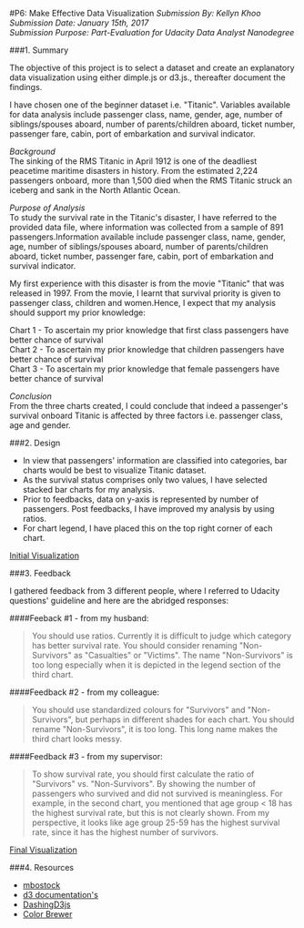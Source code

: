 #P6: Make Effective Data Visualization
*Submission By: Kellyn Khoo*  
*Submission Date: January 15th, 2017*  
*Submission Purpose: Part-Evaluation for Udacity Data Analyst Nanodegree*  

###1. Summary 

The objective of this project is to select a dataset and create an explanatory data visualization using either dimple.js or d3.js., thereafter document the findings.  

I have chosen one of the beginner dataset i.e. "Titanic". Variables available for data analysis include passenger class, name, gender, age, number of siblings/spouses aboard, number of parents/children aboard, ticket number, passenger fare, cabin, port of embarkation and survival indicator.  

*Background*  
The sinking of the RMS Titanic in April 1912 is one of the deadliest peacetime maritime disasters in history. From the estimated 2,224 passengers onboard, more than 1,500 died when the RMS Titanic struck an iceberg and sank in the North Atlantic Ocean.  

*Purpose of Analysis*  
To study the survival rate in the Titanic's disaster, I have referred to the provided data file, where information was collected from a sample of 891 passengers.Information available include passenger class, name, gender, age, number of siblings/spouses aboard, number of parents/children aboard, ticket number, passenger fare, cabin, port of embarkation and survival indicator.  

My first experience with this disaster is from the movie "Titanic" that was released in 1997. From the movie, I learnt that survival priority is given to passenger class, children and women.Hence, I expect that my analysis should support my prior knowledge:  

Chart 1 - To ascertain my prior knowledge that first class passengers have better chance of survival  
Chart 2 - To ascertain my prior knowledge that children passengers have better chance of survival  
Chart 3 - To ascertain my prior knowledge that female passengers have better chance of survival  

*Conclusion*  
From the three charts created, I could conclude that indeed a passenger's survival onboard Titanic is affected by three factors i.e. passenger class, age and gender.

###2. Design  

* In view that passengers' information are classified into categories, bar charts would be best to visualize Titanic dataset.  
* As the survival status comprises only two values, I have selected stacked bar charts for my analysis.
* Prior to feedbacks, data on y-axis is represented by number of passengers. Post feedbacks, I have improved my analysis by using ratios.
* For chart legend, I have placed this on the top right corner of each chart.  

[Initial Visualization](https://bl.ocks.org/kellynkts/raw/5b6a8852c02947eb71efe895a258bee3/)

###3. Feedback  

I gathered feedback from 3 different people, where I referred to Udacity questions' guideline and here are the abridged responses:

####Feeback #1 - from my husband:  
> You should use ratios. Currently it is difficult to judge which category has better survival rate. You should consider renaming "Non-Survivors" as "Casualties" or "Victims". The name "Non-Survivors" is too long especially when it is depicted in the legend section of the third chart.  

####Feedback #2 - from my colleague: 
> You should use standardized colours for "Survivors" and "Non-Survivors", but perhaps in different shades for each chart. You should rename "Non-Survivors", it is too long. This long name makes the third chart looks messy.  

####Feedback #3 - from my supervisor:
> To show survival rate, you should first calculate the ratio of "Survivors" vs. "Non-Survivors". By showing the number of passengers who survived and did not survived is meaningless. For example, in the second chart, you mentioned that age group < 18 has the highest survival rate, but this is not clearly shown. From my perspective, it looks like age group 25-59 has the highest survival rate, since it has the highest number of survivors.  

[Final Visualization](https://bl.ocks.org/kellynkts/raw/fb24e060f0b3f1d89634eab359c06340/)

###4. Resources  

* [mbostock](https://bl.ocks.org/mbostock)
* [d3 documentation's](https://github.com/d3/d3/blob/master/API.md)
* [DashingD3js](https://www.dashingd3js.com/table-of-contents)
* [Color Brewer](http://colorbrewer2.org/#type=sequential&scheme=BuGn&n=3)

  

